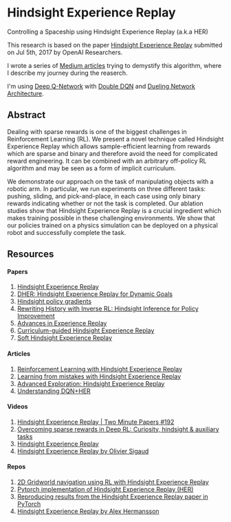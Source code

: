 # Hindsight Experience Replay

Controlling a Spaceship using Hindsight Experience Replay (a.k.a HER)

This research is based on the paper [Hindsight Experience Replay](https://arxiv.org/abs/1707.01495) submitted on Jul 5th, 2017 by OpenAI Researchers.

I wrote a series of [Medium articles](https://medium.com/@jscriptcoder/yet-another-hindsight-experience-replay-backstory-4285c43ff168) trying to demystify this algorithm, where I describe my journey during the reaserch.

I'm using [Deep Q-Network](https://arxiv.org/abs/1312.5602) with [Double DQN](https://arxiv.org/abs/1509.06461) and [Dueling Network Architecture](https://arxiv.org/abs/1511.06581).

## Abstract

Dealing with sparse rewards is one of the biggest challenges in Reinforcement Learning (RL). We present a novel technique called Hindsight Experience Replay which allows sample-efficient learning from rewards which are sparse and binary and therefore avoid the need for complicated reward engineering. It can be combined with an arbitrary off-policy RL algorithm and may be seen as a form of implicit curriculum.

We demonstrate our approach on the task of manipulating objects with a robotic arm. In particular, we run experiments on three different tasks: pushing, sliding, and pick-and-place, in each case using only binary rewards indicating whether or not the task is completed. Our ablation studies show that Hindsight Experience Replay is a crucial ingredient which makes training possible in these challenging environments. We show that our policies trained on a physics simulation can be deployed on a physical robot and successfully complete the task.

## Resources

#### Papers

1. [Hindsight Experience Replay](https://arxiv.org/abs/1707.01495)
2. [DHER: Hindsight Experience Replay for Dynamic Goals](https://openreview.net/forum?id=Byf5-30qFX)
3. [Hindsight policy gradients](https://arxiv.org/abs/1711.06006)
4. [Rewriting History with Inverse RL: Hindsight Inference for Policy Improvement](https://arxiv.org/abs/2002.11089)
5. [Advances in Experience Replay](https://arxiv.org/abs/1805.05536)
6. [Curriculum-guided Hindsight Experience Replay](https://papers.nips.cc/paper/9425-curriculum-guided-hindsight-experience-replay)
7. [Soft Hindsight Experience Replay](https://arxiv.org/abs/2002.02089)

#### Articles

1. [Reinforcement Learning with Hindsight Experience Replay](https://towardsdatascience.com/reinforcement-learning-with-hindsight-experience-replay-1fee5704f2f8)
2. [Learning from mistakes with Hindsight Experience Replay](https://becominghuman.ai/learning-from-mistakes-with-hindsight-experience-replay-547fce2b3305)
3. [Advanced Exploration: Hindsight Experience Replay](https://medium.com/analytics-vidhya/advanced-exploration-hindsight-experience-replay-fd604be0fc4a)
4. [Understanding DQN+HER](https://deeprobotics.wordpress.com/2018/03/07/bitflipper-herdqn/)

#### Videos

1. [Hindsight Experience Replay | Two Minute Papers #192](https://www.youtube.com/watch?v=Dvd1jQe3pq0)
2. [Overcoming sparse rewards in Deep RL: Curiosity, hindsight & auxiliary tasks](https://www.youtube.com/watch?v=0Ey02HT_1Ho)
3. [Hindsight Experience Replay](https://www.youtube.com/watch?v=Dz_HuzgMxzo)
4. [Hindsight Experience Replay by Olivier Sigaud](https://www.youtube.com/watch?v=77xkqEAsHFI)

#### Repos

1. [2D Gridworld navigation using RL with Hindsight Experience Replay](https://github.com/orrivlin/Navigation-HER)
2. [Pytorch implementation of Hindsight Experience Replay (HER)](https://github.com/TianhongDai/hindsight-experience-replay)
3. [Reproducing results from the Hindsight Experience Replay paper in PyTorch](https://github.com/viraat/hindsight-experience-replay)
4. [Hindsight Experience Replay by Alex Hermansson](https://github.com/AlexHermansson/hindsight-experience-replay)

<!-- sort 1 -->
